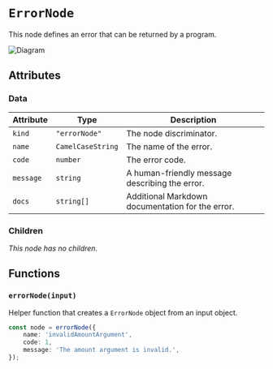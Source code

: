 # `ErrorNode`

This node defines an error that can be returned by a program.

![Diagram](https://github.com/kinobi-so/kinobi/assets/3642397/0bde98ea-0327-404b-bf38-137d105826b0)

## Attributes

### Data

| Attribute | Type              | Description                                      |
| --------- | ----------------- | ------------------------------------------------ |
| `kind`    | `"errorNode"`     | The node discriminator.                          |
| `name`    | `CamelCaseString` | The name of the error.                           |
| `code`    | `number`          | The error code.                                  |
| `message` | `string`          | A human-friendly message describing the error.   |
| `docs`    | `string[]`        | Additional Markdown documentation for the error. |

### Children

_This node has no children._

## Functions

### `errorNode(input)`

Helper function that creates a `ErrorNode` object from an input object.

```ts
const node = errorNode({
    name: 'invalidAmountArgument',
    code: 1,
    message: 'The amount argument is invalid.',
});
```
